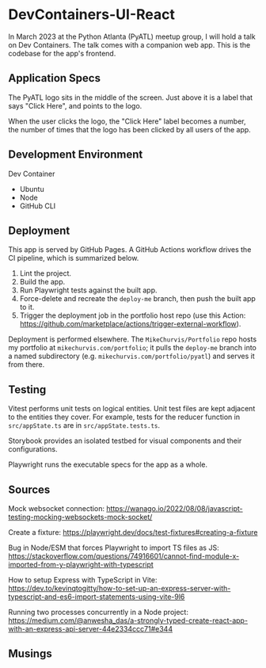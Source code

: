 # DevContainers-UI-React

In March 2023 at the Python Atlanta (PyATL) meetup group, I will hold a talk on Dev Containers. The talk comes with a companion web app. This is the codebase for the app's frontend.

## Application Specs

The PyATL logo sits in the middle of the screen. Just above it is a label that says "Click Here", and points to the logo.

When the user clicks the logo, the "Click Here" label becomes a number, the number of times that the logo has been clicked by all users of the app.

## Development Environment

Dev Container

- Ubuntu
- Node
- GitHub CLI

## Deployment

This app is served by GitHub Pages. A GitHub Actions workflow drives the CI pipeline, which is summarized below.

1. Lint the project.
2. Build the app.
3. Run Playwright tests against the built app.
4. Force-delete and recreate the `deploy-me` branch, then push the built app to it.
5. Trigger the deployment job in the portfolio host repo (use this Action: https://github.com/marketplace/actions/trigger-external-workflow).

Deployment is performed elsewhere. The `MikeChurvis/Portfolio` repo hosts my portfolio at `mikechurvis.com/portfolio`; it pulls the `deploy-me` branch into a named subdirectory (e.g. `mikechurvis.com/portfolio/pyatl`) and serves it from there.

## Testing

Vitest performs unit tests on logical entities. Unit test files are kept adjacent to the entities they cover. For example, tests for the reducer function in `src/appState.ts` are in `src/appState.tests.ts`.

Storybook provides an isolated testbed for visual components and their configurations.

Playwright runs the executable specs for the app as a whole.

## Sources

Mock websocket connection:
https://wanago.io/2022/08/08/javascript-testing-mocking-websockets-mock-socket/

Create a fixture:
https://playwright.dev/docs/test-fixtures#creating-a-fixture

Bug in Node/ESM that forces Playwright to import TS files as JS:
https://stackoverflow.com/questions/74916601/cannot-find-module-x-imported-from-y-playwright-with-typescript

How to setup Express with TypeScript in Vite:
https://dev.to/kevinqtogitty/how-to-set-up-an-express-server-with-typescript-and-es6-import-statements-using-vite-9l6

Running two processes concurrently in a Node project:
https://medium.com/@anwesha_das/a-strongly-typed-create-react-app-with-an-express-api-server-44e2334ccc71#e344

## Musings
